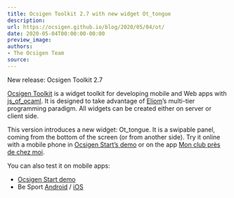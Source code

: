 ```yaml
---
title: Ocsigen Toolkit 2.7 with new widget Ot_tongue
description:
url: https://ocsigen.github.io/blog/2020/05/04/ot/
date: 2020-05-04T00:00:00-00:00
preview_image:
authors:
- The Ocsigen Team
source:
---
```


<p>New release: Ocsigen Toolkit 2.7</p>

<p><a href="https://ocsigen.org/ocsigen-toolkit/">Ocsigen Toolkit</a> is a widget toolkit for developing mobile and Web apps
with <a href="https://ocsigen.org/js_of_ocaml/">js_of_ocaml</a>. It is designed
to take advantage of <a href="https://ocsigen.org/eliom/">Eliom</a>’s multi-tier programming paradigm.
All widgets can be created either on server or client side.</p>

<p>This version introduces a new widget: Ot_tongue. It is a swipable panel,
coming from the bottom of the screen (or from another side).
Try it online with a mobile phone in <a href="http://ocsigen-1.inria.fr/ocsigen-start/demo/demo-tongue">Ocsigen Start’s demo</a> or
on the app <a href="https://beta.monclubpresdechezmoi.com/">Mon club près de chez moi</a>.</p>

<p>You can also test it on mobile apps:</p>
<ul>
  <li><a href="https://play.google.com/store/apps/details?id=com.osdemo.mobile">Ocsigen Start demo</a></li>
  <li>Be Sport <a href="https://play.google.com/store/apps/details?id=com.besport.www.mobile">Android</a> / <a href="https://apps.apple.com/fr/app/be-sport/id1104216922">iOS</a></li>
</ul>


